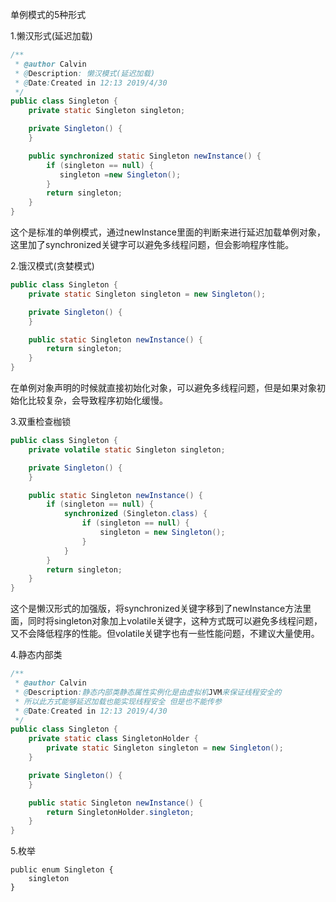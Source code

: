 单例模式的5种形式

1.懒汉形式(延迟加载)

```java
/**
 * @author Calvin
 * @Description: 懒汉模式(延迟加载)
 * @Date:Created in 12:13 2019/4/30
 */
public class Singleton {
    private static Singleton singleton;

    private Singleton() {
    }

    public synchronized static Singleton newInstance() {
        if (singleton == null) {
           singleton =new Singleton();
        }
        return singleton;
    }
}
```

这个是标准的单例模式，通过newInstance里面的判断来进行延迟加载单例对象，这里加了synchronized关键字可以避免多线程问题，但会影响程序性能。

2.饿汉模式(贪婪模式)

```java
public class Singleton {
    private static Singleton singleton = new Singleton();

    private Singleton() {
    }

    public static Singleton newInstance() {
        return singleton;
    }
}
```

在单例对象声明的时候就直接初始化对象，可以避免多线程问题，但是如果对象初始化比较复杂，会导致程序初始化缓慢。

3.双重检查枷锁

```java
public class Singleton {
    private volatile static Singleton singleton;

    private Singleton() {
    }

    public static Singleton newInstance() {
        if (singleton == null) {
            synchronized (Singleton.class) {
                if (singleton == null) {
                    singleton = new Singleton();
                }
            }
        }
        return singleton;
    }
}
```

这个是懒汉形式的加强版，将synchronized关键字移到了newInstance方法里面，同时将singleton对象加上volatile关键字，这种方式既可以避免多线程问题，又不会降低程序的性能。但volatile关键字也有一些性能问题，不建议大量使用。

4.静态内部类 

```java
/**
 * @author Calvin
 * @Description:静态内部类静态属性实例化是由虚拟机JVM来保证线程安全的
 * 所以此方式能够延迟加载也能实现线程安全 但是也不能传参
 * @Date:Created in 12:13 2019/4/30
 */
public class Singleton {
    private static class SingletonHolder {
        private static Singleton singleton = new Singleton();
    }

    private Singleton() {
    }

    public static Singleton newInstance() {
        return SingletonHolder.singleton;
    }
}
```

5.枚举

```
public enum Singleton {
    singleton
}
```